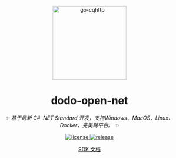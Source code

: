 <p align="center">
  <a href="https://open.imdodo.com">
    <img src="https://open.imdodo.com/images/hero.png" width="200" height="200" alt="go-cqhttp">
  </a>
</p>

<div align="center">

  # dodo-open-net

  _✨ 基于最新 C# .NET Standard 开发，支持Windows、MacOS、Linux、Docker，完美跨平台。 ✨_

  <a href="https://github.com/Rhyheart/dodo-open-net/blob/main/LICENSE">
    <img src="https://img.shields.io/github/license/dodo-open/dodo-open-net" alt="license">
  </a>
  <a href="https://github.com/dodo-open/dodo-open-net/releases">
    <img src="https://img.shields.io/github/v/release/dodo-open/dodo-open-net?color=blueviolet&include_prereleases"
      alt="release">
  </a>

  [SDK 文档](https://open.imdodo.com/sdk/net)

</div>
